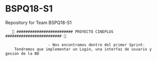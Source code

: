 # BSPQ18-S1
Repository for Team BSPQ18-S1


       🦔 ######################### PROYECTO CINEPLUS ######################### 🦔
        
                       - Nos encontramos dentro del primer Sprint-
        Tendremos que implementar un Login, una interfaz de usuario y gesion de la BD

